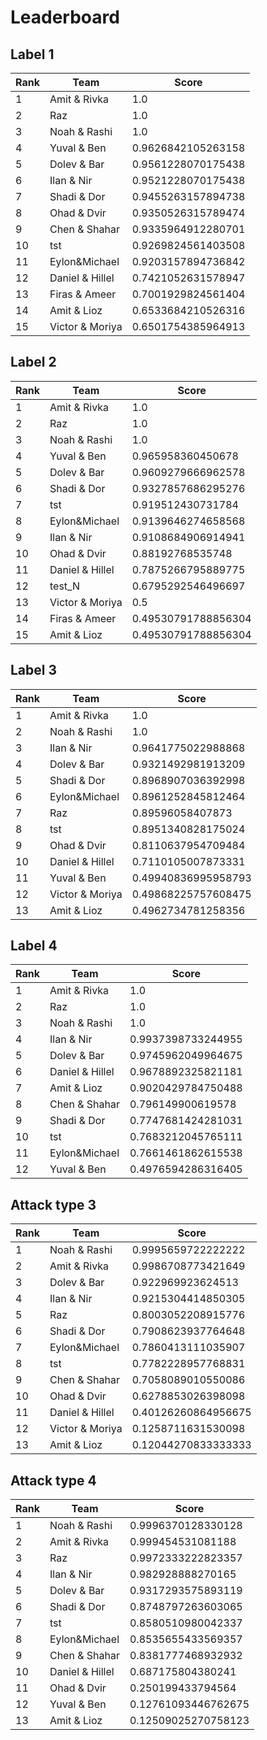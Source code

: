 # Leaderboard

## Label 1
| Rank | Team | Score |
|---|---|---|
|1|Amit & Rivka|1.0|
|2|Raz|1.0|
|3|Noah & Rashi|1.0|
|4|Yuval & Ben|0.9626842105263158|
|5|Dolev & Bar|0.9561228070175438|
|6|Ilan & Nir|0.9521228070175438|
|7|Shadi & Dor|0.9455263157894738|
|8|Ohad & Dvir|0.9350526315789474|
|9|Chen & Shahar|0.9335964912280701|
|10|tst|0.9269824561403508|
|11|Eylon&Michael|0.9203157894736842|
|12|Daniel & Hillel|0.7421052631578947|
|13|Firas & Ameer|0.7001929824561404|
|14|Amit & Lioz|0.6533684210526316|
|15|Victor & Moriya|0.6501754385964913|


## Label 2
| Rank | Team | Score |
|---|---|---|
|1|Amit & Rivka|1.0|
|2|Raz|1.0|
|3|Noah & Rashi|1.0|
|4|Yuval & Ben|0.965958360450678|
|5|Dolev & Bar|0.9609279666962578|
|6|Shadi & Dor|0.9327857686295276|
|7|tst|0.919512430731784|
|8|Eylon&Michael|0.9139646274658568|
|9|Ilan & Nir|0.9108684906914941|
|10|Ohad & Dvir|0.88192768535748|
|11|Daniel & Hillel|0.7875266795889775|
|12|test_N|0.6795292546496697|
|13|Victor & Moriya|0.5|
|14|Firas & Ameer|0.49530791788856304|
|15|Amit & Lioz|0.49530791788856304|


## Label 3
| Rank | Team | Score |
|---|---|---|
|1|Amit & Rivka|1.0|
|2|Noah & Rashi|1.0|
|3|Ilan & Nir|0.9641775022988868|
|4|Dolev & Bar|0.9321492981913209|
|5|Shadi & Dor|0.8968907036392998|
|6|Eylon&Michael|0.8961252845812464|
|7|Raz|0.89596058407873|
|8|tst|0.8951340828175024|
|9|Ohad & Dvir|0.8110637954709484|
|10|Daniel & Hillel|0.7110105007873331|
|11|Yuval & Ben|0.49940836995958793|
|12|Victor & Moriya|0.49868225757608475|
|13|Amit & Lioz|0.4962734781258356|


## Label 4
| Rank | Team | Score |
|---|---|---|
|1|Amit & Rivka|1.0|
|2|Raz|1.0|
|3|Noah & Rashi|1.0|
|4|Ilan & Nir|0.9937398733244955|
|5|Dolev & Bar|0.9745962049964675|
|6|Daniel & Hillel|0.9678892325821181|
|7|Amit & Lioz|0.9020429784750488|
|8|Chen & Shahar|0.796149900619578|
|9|Shadi & Dor|0.7747681424281031|
|10|tst|0.7683212045765111|
|11|Eylon&Michael|0.7661461862615538|
|12|Yuval & Ben|0.4976594286316405|


## Attack type 3
| Rank | Team | Score |
|---|---|---|
|1|Noah & Rashi|0.9995659722222222|
|2|Amit & Rivka|0.9986708773421649|
|3|Dolev & Bar|0.922969923624513|
|4|Ilan & Nir|0.9215304414850305|
|5|Raz|0.8003052208915776|
|6|Shadi & Dor|0.7908623937764648|
|7|Eylon&Michael|0.7860413111035907|
|8|tst|0.7782228957768831|
|9|Chen & Shahar|0.7058089010550086|
|10|Ohad & Dvir|0.6278853026398098|
|11|Daniel & Hillel|0.40126260864956675|
|12|Victor & Moriya|0.1258711631530098|
|13|Amit & Lioz|0.12044270833333333|


## Attack type 4
| Rank | Team | Score |
|---|---|---|
|1|Noah & Rashi|0.9996370128330128|
|2|Amit & Rivka|0.999454531081188|
|3|Raz|0.9972333222823357|
|4|Ilan & Nir|0.982928888270165|
|5|Dolev & Bar|0.9317293575893119|
|6|Shadi & Dor|0.8748797263603065|
|7|tst|0.8580510980042337|
|8|Eylon&Michael|0.8535655433569357|
|9|Chen & Shahar|0.8381777468932932|
|10|Daniel & Hillel|0.687175804380241|
|11|Ohad & Dvir|0.250199433794564|
|12|Yuval & Ben|0.12761093446762675|
|13|Amit & Lioz|0.12509025270758123|


